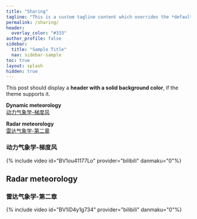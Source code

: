 ```yaml
---
title: "Sharing"
tagline: "This is a custom tagline content which overrides the *default* page excerpt."
permalink: /sharing/
header:
  overlay_color: "#333"
author_profile: false
sidebar:
  title: "Sample Title"
  nav: sidebar-sample
toc: true
layout: splash
hidden: true
---
```

This post should display a **header with a solid background color**, if the theme supports it.

**Dynamic meteorology**  
[动力气象学-梯度风](/sharing#动力气象学-梯度风)  

**Radar meteorology**  
[雷达气象学-第二章](/sharing#雷达气象学-第二章)  


### 动力气象学-梯度风
{% include video id="BV1ou41177Lo" provider="bilibili" danmaku="0"%}

## Radar meteorology

### 雷达气象学-第二章
{% include video id="BV1iD4y1g734" provider="bilibili" danmaku="0"%}